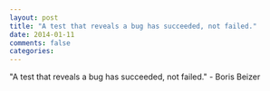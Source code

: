```yaml
---
layout: post
title: "A test that reveals a bug has succeeded, not failed."
date: 2014-01-11
comments: false
categories: 
---
```


<span class='quote'>"A test that reveals a bug has succeeded, not failed."</span>
<span class='by'>- Boris Beizer</span>
